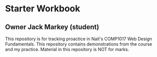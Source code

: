 # Starter Workbook

## Owner Jack Markey (student)

This repository is for tracking proactice in Nait's COMP1017 Web Design Fundamentals. This repository contains demonstrations from the course and my practice. Material in this repository is NOT for marks.

